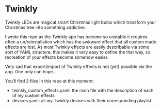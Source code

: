 # Twinkly

Twinkly LEDs are magical smart Christmas light bulbs which transform your Christmas tree into something addictive.

I wrote this repo as the Twinkly app has become so unstable it requires often a un/reinstallation which has the awkward effect
that all custom made effects are lost. As most Twinkly effects are easily describable via some sort of YAML structure, this makes
it very easy to define the that way, so recreation of your effects become somehow easier.

Very sad that export/import of Twinkly effects is not (yet) possible via the app.  One only can hope...

You'll find 2 files in this repo at this moment:

* twinkly_custom_effects.yaml: the main file with the description of each of my custom effects
* devices.yaml: all my Twinkly devices with their corresponding playlist

